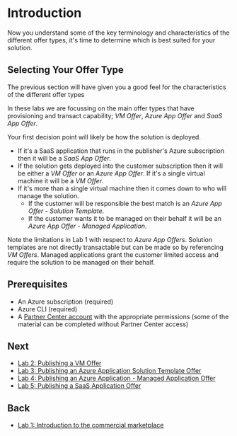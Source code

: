 # Introduction

Now you understand some of the key terminology and characteristics of the different offer types, it's time to determine which is best suited for your solution.

## Selecting Your Offer Type

The previous section will have given you a good feel for the characteristics of the different offer types

In these labs we are focussing on the main offer types that have provisioning and transact capability; *VM Offer*, *Azure App Offer* and *SaaS App Offer*.

Your first decision point will likely be how the solution is deployed.

* If it's a SaaS application that runs in the publisher's Azure subscription then it will be a *SaaS App Offer*.
* If the solution gets deployed into the customer subscription then it will be either a *VM Offer* or an *Azure App Offer*. If it's a single virtual machine it will be a *VM Offer*.
* If it's more than a single virtual machine then it comes down to who will manage the solution.
  * If the customer will be responsible the best match is an *Azure App Offer - Solution Template*.
  * If the customer wants it to be managed on their behalf it will be an *Azure App Offer - Managed Application*.

Note the limitations in Lab 1 with respect to *Azure App Offers*. Solution templates are not directly transactable but can be made so by referencing *VM Offers*. Managed applications grant the customer limited access and require the solution to be managed on their behalf.

## Prerequisites

* An Azure subscription (required)
* Azure CLI (required)
* A [Partner Center account](https://docs.microsoft.com/en-us/azure/marketplace/partner-center-portal/create-account) with the appropriate permissions (some of the material can be completed without Partner Center access)

## Next

* [Lab 2: Publishing a VM Offer](vmoffer.md)
* [Lab 3: Publishing an Azure Application Solution Template Offer](solutiontemplate.md)
* [Lab 4: Publishing an Azure Application - Managed Application Offer](managedapp.md)
* [Lab 5: Publishing a SaaS Application Offer](saasapp.md)

## Back

* [Lab 1: Introduction to the commercial marketplace](readme.md)
